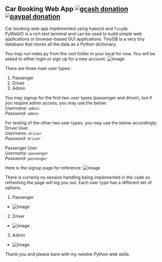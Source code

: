 ## Car Booking Web App [![gcash donation][1]][2] [![paypal donation][3]][4]

Car booking web app implemented using `PyWebIO` and `TinyDB`. <br />
PyWebIO is a rich text terminal and can be used to build simple web applications or browser-based GUI applications. TinyDB is a very tiny database that stores all the data as a Python dictionary. <br />

You may run index.py from the root folder in your local for now. 
You will be asked to either login or sign up for a new account.
![image](https://user-images.githubusercontent.com/102983286/167590144-674b0519-1720-459e-933f-396723d87a7c.png)

There are three main user types:
1. Passenger
2. Driver
3. Admin

You may signup for the first two user types (passenger and driver), but if you require admin access, you may use the below:<br />
_Username:_ `admin` <br />
_Password:_ `admin` <br />

For testing of the other two user types, you may use the below accordingly: <br />
Driver User <br />
_Username:_ `driver` <br />
_Password:_ `driver` <br />

Passenger User <br />
_Username:_ `passenger` <br />
_Password:_ `passenger` <br />

Here is the signup page for reference:
![image](https://user-images.githubusercontent.com/102983286/167591247-ac2b09dc-5597-4a57-bf27-e75383cf2f19.png)

There is currenly no session handling being implemented in the code so refreshing the page will log you out.
Each user type has a different set of options.

1. Passenger
* ![image](https://user-images.githubusercontent.com/102983286/168568203-23e14d71-1fe3-403c-92e2-0062f8117696.png)
2. Driver
* ![image](https://user-images.githubusercontent.com/102983286/167591721-6d4eaf34-4a9e-4228-af54-651ad20651cd.png)
3. Admin
* ![image](https://user-images.githubusercontent.com/102983286/167591613-3d1d37e9-2743-42a8-994b-ae178dccc7d0.png)

Thank you and please bare with my newbie Python web skills.

[1]: https://img.shields.io/badge/donate-gcash-green
[2]: https://drive.google.com/file/d/1JeMx5_S7VBBT-3xO7mV9YOMfESeV3eKa/view

[3]: https://img.shields.io/badge/donate-paypal-blue
[4]: https://www.paypal.com/paypalme/mcabanlitph
